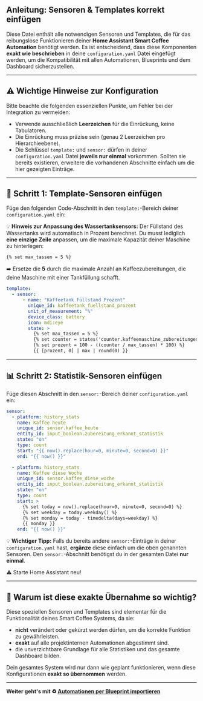## Anleitung: Sensoren & Templates korrekt einfügen

Diese Datei enthält alle notwendigen Sensoren und Templates, die für das reibungslose Funktionieren deiner **Home Assistant Smart Coffee Automation** benötigt werden. Es ist entscheidend, dass diese Komponenten **exakt wie beschrieben** in deine `configuration.yaml` Datei eingefügt werden, um die Kompatibilität mit allen Automationen, Blueprints und dem Dashboard sicherzustellen.

---

## ⚠️ Wichtige Hinweise zur Konfiguration

Bitte beachte die folgenden essenziellen Punkte, um Fehler bei der Integration zu vermeiden:  
  
- Verwende ausschließlich **Leerzeichen** für die Einrückung, keine Tabulatoren.  
- Die Einrückung muss präzise sein (genau 2 Leerzeichen pro Hierarchieebene).  
- Die Schlüssel `template:` und `sensor:` dürfen in deiner `configuration.yaml` Datei **jeweils nur einmal** vorkommen. Sollten sie bereits existieren, erweitere die vorhandenen Abschnitte einfach um die hier gezeigten Einträge.

---

## 🧩 Schritt 1: Template-Sensoren einfügen  
  
Füge den folgenden Code-Abschnitt in den `template:`-Bereich deiner `configuration.yaml` ein:  
  
💡 **Hinweis zur Anpassung des Wassertanksensors:** 
Der Füllstand des Wassertanks wird automatisch in Prozent berechnet. Du musst lediglich **eine einzige Zeile** anpassen, um die maximale Kapazität deiner Maschine zu hinterlegen:

```jinja2
{% set max_tassen = 5 %}
```

➡️ Ersetze die **5** durch die maximale Anzahl an Kaffeezubereitungen, die deine Maschine mit einer Tankfüllung schafft.

```yaml
template:
  - sensor:
      - name: "Kaffeetank Füllstand Prozent"
        unique_id: kaffeetank_fuellstand_prozent
        unit_of_measurement: "%"
        device_class: battery
        icon: mdi:eye
        state: >
          {% set max_tassen = 5 %} 
          {% set counter = states('counter.kaffeemaschine_zubereitungen') | int(0) %}
          {% set prozent = 100 - ((counter / max_tassen) * 100) %}
          {{ [prozent, 0] | max | round(0) }}

```
---

## 📊 Schritt 2: Statistik-Sensoren einfügen

Füge diesen Abschnitt in den `sensor:`-Bereich deiner `configuration.yaml` ein:

```yaml
sensor:
  - platform: history_stats
    name: Kaffee heute
    unique_id: sensor.kaffee_heute
    entity_id: input_boolean.zubereitung_erkannt_statistik
    state: "on"
    type: count
    start: "{{ now().replace(hour=0, minute=0, second=0) }}"
    end: "{{ now() }}"

  - platform: history_stats
    name: Kaffee diese Woche
    unique_id: sensor.kaffee_diese_woche
    entity_id: input_boolean.zubereitung_erkannt_statistik
    state: "on"
    type: count
    start: >
      {% set today = now().replace(hour=0, minute=0, second=0) %}
      {% set weekday = today.weekday() %}
      {% set monday = today - timedelta(days=weekday) %}
      {{ monday }}
    end: "{{ now() }}"
```

💡 **Wichtiger Tipp:** Falls du bereits andere `sensor:`-Einträge in deiner `configuration.yaml` hast, **ergänze** diese einfach um die oben genannten Sensoren. Den `sensor:`-Abschnitt benötigst du in der gesamten Datei **nur einmal**.

⚠️ Starte Home Assistant neu!

---

## 💪 Warum ist diese exakte Übernahme so wichtig?

Diese speziellen Sensoren und Templates sind elementar für die Funktionalität deines Smart Coffee Systems, da sie:

- **nicht** verändert oder gekürzt werden dürfen, um die korrekte Funktion zu gewährleisten.
- **exakt** auf alle projektinternen Automationen abgestimmt sind.
- die unverzichtbare Grundlage für alle Statistiken und das gesamte Dashboard bilden.

Dein gesamtes System wird nur dann wie geplant funktionieren, wenn diese Konfigurationen **exakt so übernommen** werden.

---

**Weiter geht's mit ♻️ [Automationen per Blueprint importieren](https://github.com/Dajwitt/homeassistant-smart-coffee-automation3.0/blob/main/readme.md#-schritt-4-automationen-per-blueprint-importieren)**
